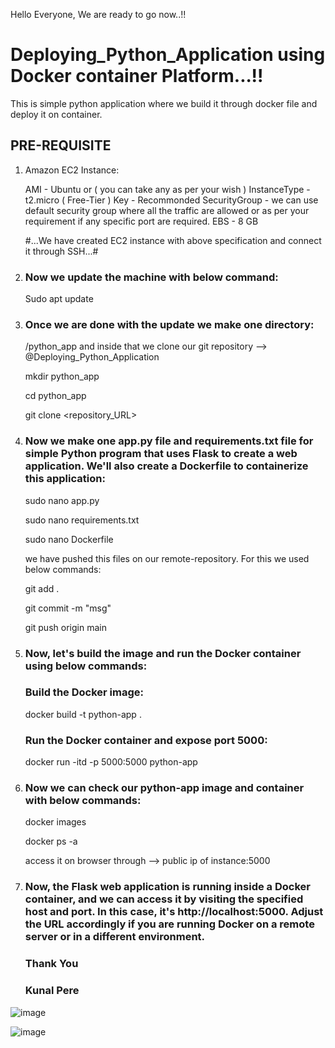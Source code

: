 Hello Everyone,
We are ready to go now..!!

# Deploying_Python_Application using Docker container Platform...!!
This is simple python application where we build it through docker file and deploy it on container.

## PRE-REQUISITE

1) Amazon EC2 Instance:

   AMI - Ubuntu or ( you can take any as per your wish )
   InstanceType - t2.micro ( Free-Tier )
   Key - Recommonded
   SecurityGroup - we can use default security group where all the traffic are allowed or as per your requirement if any specific port 
                   are required.
   EBS - 8 GB

   #...We have created EC2 instance with above specification and connect it through SSH...#

2) ### Now we update the machine with below command:
   Sudo apt update
   
4) ### Once we are done with the update we make one directory:
   /python_app and inside that we clone our git repository --> @Deploying_Python_Application

   mkdir python_app
   
   cd python_app
   
   git clone <repository_URL>

5) ### Now we make one app.py file and requirements.txt file for simple Python program that uses Flask to create a web application. We'll also create a Dockerfile to containerize this application:

   sudo nano app.py 
   
   sudo nano requirements.txt
   
   sudo nano Dockerfile

   we have pushed this files on our remote-repository. For this we used below commands:

   git add .

   git commit -m "msg"

   git push origin main
   
7) ### Now, let's build the image and run the Docker container using below commands:

   ### Build the Docker image:

      docker build -t python-app .

   ### Run the Docker container and expose port 5000:
   
      docker run -itd -p 5000:5000 python-app
      
8) ### Now we can check our python-app image and container with below commands:

   docker images

   docker ps -a

   access it on browser through --> public ip of instance:5000

9) ### Now, the Flask web application is running inside a Docker container, and we can access it by visiting the specified host and port. In this case, it's http://localhost:5000. Adjust the URL accordingly if you are running Docker on a remote server or in a different environment.


    ### Thank You

   ### Kunal Pere
      

![image](https://github.com/Kunal-Pere/Deploying_Python_Application-/assets/157100045/082cc90a-8e1b-4db8-880f-0b5acee27d4f)


![image](https://github.com/Kunal-Pere/Deploying_Python_Application-/assets/157100045/6bf92062-b91f-4c8e-9d80-7176d29da6fa)


